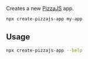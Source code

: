 Creates a new [PizzaJS](https://pizzajs.dev) app.

```sh
npx create-pizzajs-app my-app
```

## Usage

```sh
npx create-pizzajs-app --help
```

